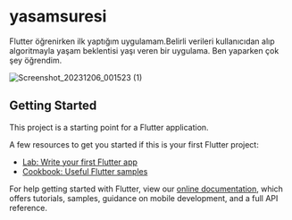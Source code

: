 # yasamsuresi
Flutter öğrenirken ilk yaptığım uygulamam.Belirli verileri kullanıcıdan alıp algoritmayla yaşam beklentisi yaşı veren bir uygulama. Ben yaparken çok şey öğrendim.

![Screenshot_20231206_001523 (1)](https://github.com/enesate/yasam_beklentisi_app/assets/77548163/72e0325f-e043-4769-9557-cca42d03ad16)

## Getting Started

This project is a starting point for a Flutter application.

A few resources to get you started if this is your first Flutter project:

- [Lab: Write your first Flutter app](https://flutter.dev/docs/get-started/codelab)
- [Cookbook: Useful Flutter samples](https://flutter.dev/docs/cookbook)

For help getting started with Flutter, view our
[online documentation](https://flutter.dev/docs), which offers tutorials,
samples, guidance on mobile development, and a full API reference.
